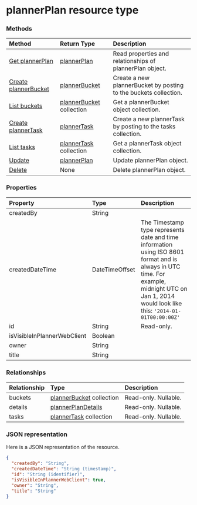 # plannerPlan resource type




### Methods

| Method		   | Return Type	|Description|
|:---------------|:--------|:----------|
|[Get plannerPlan](../api/plannerplan_get.md) | [plannerPlan](plannerplan.md) |Read properties and relationships of plannerPlan object.|
|[Create plannerBucket](../api/plannerplan_post_buckets.md) |[plannerBucket](plannerbucket.md)| Create a new plannerBucket by posting to the buckets collection.|
|[List buckets](../api/plannerplan_list_buckets.md) |[plannerBucket](plannerbucket.md) collection| Get a plannerBucket object collection.|
|[Create plannerTask](../api/plannerplan_post_tasks.md) |[plannerTask](plannertask.md)| Create a new plannerTask by posting to the tasks collection.|
|[List tasks](../api/plannerplan_list_tasks.md) |[plannerTask](plannertask.md) collection| Get a plannerTask object collection.|
|[Update](../api/plannerplan_update.md) | [plannerPlan](plannerplan.md)	|Update plannerPlan object. |
|[Delete](../api/plannerplan_delete.md) | None |Delete plannerPlan object. |

### Properties
| Property	   | Type	|Description|
|:---------------|:--------|:----------|
|createdBy|String||
|createdDateTime|DateTimeOffset|The Timestamp type represents date and time information using ISO 8601 format and is always in UTC time. For example, midnight UTC on Jan 1, 2014 would look like this: `'2014-01-01T00:00:00Z'`|
|id|String| Read-only.|
|isVisibleInPlannerWebClient|Boolean||
|owner|String||
|title|String||

### Relationships
| Relationship | Type	|Description|
|:---------------|:--------|:----------|
|buckets|[plannerBucket](plannerbucket.md) collection| Read-only. Nullable.|
|details|[plannerPlanDetails](plannerplandetails.md)| Read-only. Nullable.|
|tasks|[plannerTask](plannertask.md) collection| Read-only. Nullable.|

### JSON representation

Here is a JSON representation of the resource.

<!-- {
  "blockType": "resource",
  "optionalProperties": [

  ],
  "@odata.type": "microsoft.graph.plannerPlan"
}-->

```json
{
  "createdBy": "String",
  "createdDateTime": "String (timestamp)",
  "id": "String (identifier)",
  "isVisibleInPlannerWebClient": true,
  "owner": "String",
  "title": "String"
}

```

<!-- uuid: 8fcb5dbc-d5aa-4681-8e31-b001d5168d79
2015-10-25 14:57:30 UTC -->
<!-- {
  "type": "#page.annotation",
  "description": "plannerPlan resource",
  "keywords": "",
  "section": "documentation",
  "tocPath": ""
}-->